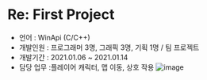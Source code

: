 # Re: First Project
- 언어 : WinApi (C/C++)
- 개발인원 : 프로그래머 3명, 그래픽 3명, 기획 1명 / 팀 프로젝트
- 개발기간 : 2021.01.06 ~ 2021.01.14
- 담당 업무 :플레이어 캐릭터, 맵 이동, 상호 작용
  ![image](https://github.com/user-attachments/assets/df26c2c3-2647-4c59-9849-80fb78aa275b)
